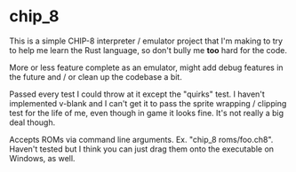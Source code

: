 # chip_8

This is a simple CHIP-8 interpreter / emulator project that I'm making to try to help me learn the Rust language, so don't bully me **too** hard for the code.

More or less feature complete as an emulator, might add debug features in the future and / or clean up the codebase a bit.

Passed every test I could throw at it except the "quirks" test. I haven't implemented v-blank and I can't get it to pass the sprite wrapping / clipping test for the life of me, even though in game it looks fine. It's not really a big deal though.

Accepts ROMs via command line arguments. Ex. "chip_8 roms/foo.ch8". Haven't tested but I think you can just drag them onto the executable on Windows, as well.
